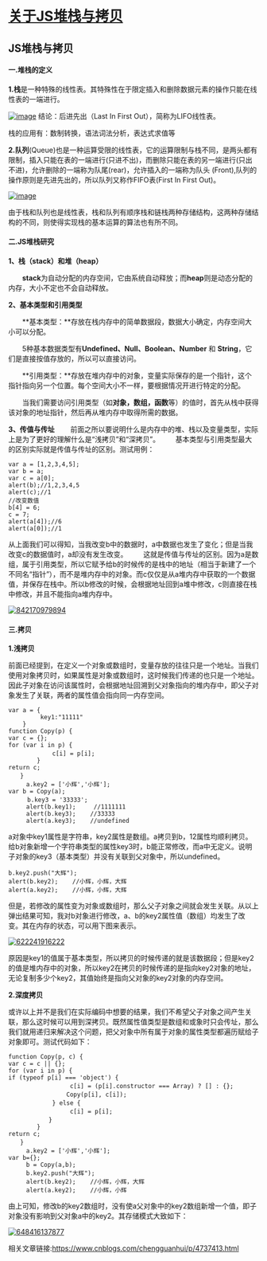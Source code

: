 # [关于JS堆栈与拷贝](https://www.cnblogs.com/chengguanhui/p/4737413.html)

## JS堆栈与拷贝

#### 一.堆栈的定义

**1.栈**是一种特殊的线性表。其特殊性在于限定插入和删除数据元素的操作只能在线性表的一端进行。

[![image](https://images2015.cnblogs.com/blog/707050/201510/707050-20151016111838882-821019863.png)](http://images2015.cnblogs.com/blog/707050/201510/707050-20151016111838476-1991678473.png)
结论：后进先出（Last In First Out），简称为LIFO线性表。

栈的应用有：数制转换，语法词法分析，表达式求值等

**2.队列**(Queue)也是一种运算受限的线性表，它的运算限制与栈不同，是两头都有限制，插入只能在表的一端进行(只进不出)，而删除只能在表的另一端进行(只出不进)，允许删除的一端称为队尾(rear)，允许插入的一端称为队头 (Front),队列的操作原则是先进先出的，所以队列又称作FIFO表(First In First Out)。

[![image](https://images2015.cnblogs.com/blog/707050/201510/707050-20151016111840069-1283408583.png)](http://images2015.cnblogs.com/blog/707050/201510/707050-20151016111839226-257385342.png)

由于栈和队列也是线性表，栈和队列有顺序栈和链栈两种存储结构，这两种存储结构的不同，则使得实现栈的基本运算的算法也有所不同。

#### 二.JS堆栈研究

**1、****栈（stack）和****堆（heap）**

　　**stack**为自动分配的内存空间，它由系统自动释放；而**heap**则是动态分配的内存，大小不定也不会自动释放。　　　　　　　

**2、基本类型和引用类型**

　　**基本类型：**存放在栈内存中的简单数据段，数据大小确定，内存空间大小可以分配。

　　5种基本数据类型有**Undefined、Null、Boolean、Number** 和 **String**，它们是直接按值存放的，所以可以直接访问。

　　**引用类型：**存放在堆内存中的对象，变量实际保存的是一个指针，这个指针指向另一个位置。每个空间大小不一样，要根据情况开进行特定的分配。

　　当我们需要访问引用类型（如**对象，数组，函数**等）的值时，首先从栈中获得该对象的地址指针，然后再从堆内存中取得所需的数据。

**3、传值与传址**
　　前面之所以要说明什么是内存中的堆、栈以及变量类型，实际上是为了更好的理解什么是“浅拷贝”和“深拷贝”。
　　基本类型与引用类型最大的区别实际就是传值与传址的区别。测试用例：

```
var a = [1,2,3,4,5];
var b = a;
var c = a[0];
alert(b);//1,2,3,4,5 
alert(c);//1 
//改变数值         
b[4] = 6;
c = 7;
alert(a[4]);//6
alert(a[0]);//1
```

从上面我们可以得知，当我改变b中的数据时，a中数据也发生了变化；但是当我改变c的数据值时，a却没有发生改变。
　　这就是传值与传址的区别。因为a是数组，属于引用类型，所以它赋予给b的时候传的是栈中的地址（相当于新建了一个不同名“指针”），而不是堆内存中的对象。而c仅仅是从a堆内存中获取的一个数据值，并保存在栈中。所以b修改的时候，会根据地址回到a堆中修改，c则直接在栈中修改，并且不能指向a堆内存中。

[![842170979894](https://images2015.cnblogs.com/blog/707050/201510/707050-20151016111840585-442619515.png)](http://images2015.cnblogs.com/blog/707050/201510/707050-20151016111840335-1849840897.png)

#### 三.拷贝

**1.浅拷贝**

前面已经提到，在定义一个对象或数组时，变量存放的往往只是一个地址。当我们使用对象拷贝时，如果属性是对象或数组时，这时候我们传递的也只是一个地址。因此子对象在访问该属性时，会根据地址回溯到父对象指向的堆内存中，即父子对象发生了关联，两者的属性值会指向同一内存空间。

```
var a = {
         key1:"11111"
    }
function Copy(p) {
var c = {};
for (var i in p) { 
         　　c[i] = p[i];
        }
return c;
　　}
     a.key2 = ['小辉','小辉'];
var b = Copy(a);
 　　 b.key3 = '33333';
     alert(b.key1);     //1111111
     alert(b.key3);    //33333
     alert(a.key3);    //undefined
```



a对象中key1属性是字符串，key2属性是数组。a拷贝到b，12属性均顺利拷贝。给b对象新增一个字符串类型的属性key3时，b能正常修改，而a中无定义。说明子对象的key3（基本类型）并没有关联到父对象中，所以undefined。

```
b.key2.push("大辉");
alert(b.key2);    //小辉，小辉，大辉
alert(a.key2);    //小辉，小辉，大辉
```

但是，若修改的属性变为对象或数组时，那么父子对象之间就会发生关联。从以上弹出结果可知，我对b对象进行修改，a、b的key2属性值（数组）均发生了改变。其在内存的状态，可以用下图来表示。

[![622241916222](https://images2015.cnblogs.com/blog/707050/201510/707050-20151016111841069-197484020.png)](http://images2015.cnblogs.com/blog/707050/201510/707050-20151016111840835-246542666.png)

原因是key1的值属于基本类型，所以拷贝的时候传递的就是该数据段；但是key2的值是堆内存中的对象，所以key2在拷贝的时候传递的是指向key2对象的地址，无论复制多少个key2，其值始终是指向父对象的key2对象的内存空间。

**2.深度拷贝**

或许以上并不是我们在实际编码中想要的结果，我们不希望父子对象之间产生关联，那么这时候可以用到深拷贝。既然属性值类型是数组和或象时只会传址，那么我们就用递归来解决这个问题，把父对象中所有属于对象的属性类型都遍历赋给子对象即可。测试代码如下：



```
function Copy(p, c) {
var c = c || {};
for (var i in p) {
if (typeof p[i] === 'object') {
         　　　　　c[i] = (p[i].constructor === Array) ? [] : {};
        　　　　　Copy(p[i], c[i]);
         　　} else {
         　　　　　c[i] = p[i];
        　　}
        }
return c;
　　}    
     a.key2 = ['小辉','小辉'];
var b={};
     b = Copy(a,b);        
     b.key2.push("大辉");
     alert(b.key2);    //小辉，小辉，大辉
     alert(a.key2);    //小辉，小辉
```



由上可知，修改b的key2数组时，没有使a父对象中的key2数组新增一个值，即子对象没有影响到父对象a中的key2。其存储模式大致如下：

[![648416137877](https://images2015.cnblogs.com/blog/707050/201510/707050-20151016111841616-261908810.png)](http://images2015.cnblogs.com/blog/707050/201510/707050-20151016111841382-832700870.png)

相关文章链接:https://www.cnblogs.com/chengguanhui/p/4737413.html